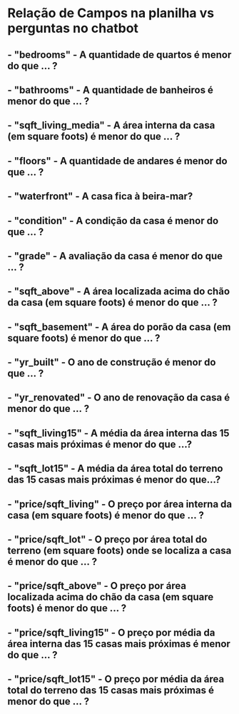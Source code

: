 # Relação de Campos na planilha vs perguntas no chatbot

## - "bedrooms" - A quantidade de quartos é menor do que ... ?
## - "bathrooms" - A quantidade de banheiros é menor do que ... ?
## - "sqft_living_media" - A área interna da casa (em square foots) é menor do que ... ?
## - "floors" - A quantidade de andares é menor do que ... ?
## - "waterfront" - A casa fica à beira-mar?
## - "condition" - A condição da casa é menor do que ... ?
## - "grade" - A avaliação da casa é menor do que ... ?
## - "sqft_above" - A área localizada acima do chão da casa (em square foots) é menor do que ... ?
## - "sqft_basement" - A área do porão da casa (em square foots) é menor do que ... ?
## - "yr_built" - O ano de construção é menor do que ... ?
## - "yr_renovated" - O ano de renovação da casa é menor do que ... ?
## - "sqft_living15" - A média da área interna das 15 casas mais próximas é menor do que ...?
## - "sqft_lot15" -  A média da área total do terreno das 15 casas mais próximas é menor do que...?
## - "price/sqft_living" - O preço por área interna da casa (em square foots) é menor do que ... ?
## - "price/sqft_lot" - O preço por área total do terreno (em square foots) onde se localiza a casa é menor do que ... ?
## - "price/sqft_above" - O preço por área localizada acima do chão da casa (em square foots) é menor do que ... ? 
## - "price/sqft_living15" - O preço por média da área interna das 15 casas mais próximas é menor do que ... ?
## - "price/sqft_lot15" - O preço por média da área total do terreno das 15 casas mais próximas é menor do que ... ?